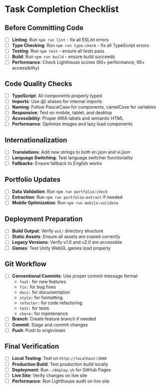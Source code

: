 # Task Completion Checklist

## Before Committing Code
- [ ] **Linting**: Run `npm run lint` - fix all ESLint errors
- [ ] **Type Checking**: Run `npm run type-check` - fix all TypeScript errors
- [ ] **Testing**: Run `npm test` - ensure all tests pass
- [ ] **Build**: Run `npm run build` - ensure build succeeds
- [ ] **Performance**: Check Lighthouse scores (90+ performance, 95+ accessibility)

## Code Quality Checks
- [ ] **TypeScript**: All components properly typed
- [ ] **Imports**: Use @/ aliases for internal imports
- [ ] **Naming**: Follow PascalCase for components, camelCase for variables
- [ ] **Responsive**: Test on mobile, tablet, and desktop
- [ ] **Accessibility**: Proper ARIA labels and semantic HTML
- [ ] **Performance**: Optimize images and lazy load components

## Internationalization
- [ ] **Translations**: Add new strings to both en.json and vi.json
- [ ] **Language Switching**: Test language switcher functionality
- [ ] **Fallbacks**: Ensure fallback to English works

## Portfolio Updates
- [ ] **Data Validation**: Run `npm run portfolio:check`
- [ ] **Extraction**: Run `npm run portfolio:extract` if needed
- [ ] **Mobile Optimization**: Run `npm run mobile:validate`

## Deployment Preparation
- [ ] **Build Output**: Verify `out/` directory structure
- [ ] **Static Assets**: Ensure all assets are copied correctly
- [ ] **Legacy Versions**: Verify v1.0 and v2.0 are accessible
- [ ] **Games**: Test Unity WebGL games load properly

## Git Workflow
- [ ] **Conventional Commits**: Use proper commit message format
  - `feat:` for new features
  - `fix:` for bug fixes
  - `docs:` for documentation
  - `style:` for formatting
  - `refactor:` for code refactoring
  - `test:` for tests
  - `chore:` for maintenance
- [ ] **Branch**: Create feature branch if needed
- [ ] **Commit**: Stage and commit changes
- [ ] **Push**: Push to origin/main

## Final Verification
- [ ] **Local Testing**: Test on `http://localhost:3000`
- [ ] **Production Build**: Test production build locally
- [ ] **Deployment**: Run `./deploy.sh` for GitHub Pages
- [ ] **Live Site**: Verify changes on live site
- [ ] **Performance**: Run Lighthouse audit on live site